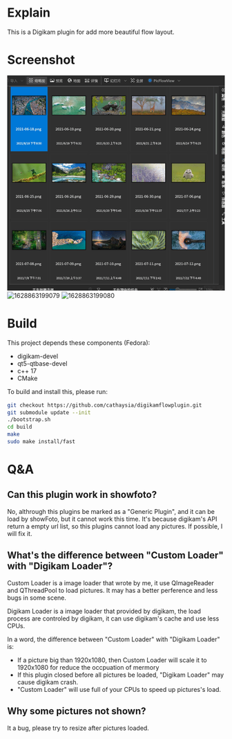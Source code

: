 
# Explain

This is a Digikam plugin for add more beautiful flow layout.

# Screenshot

![628863199077](screenshot/1.gif)
![1628863199079](./screenshot/缩放.gif)
![1628863199080](./screenshot/节省内存.gif)

# Build

This project depends these components (Fedora):

- digikam-devel
- qt5-qtbase-devel
- c++ 17
- CMake

To build and install this, please run:

```bash
git checkout https://github.com/cathaysia/digikamflowplugin.git
git submodule update --init
./bootstrap.sh
cd build
make
sudo make install/fast
```
# Q&A

## Can this plugin work in showfoto?

No, althrough this plugins be marked as a "Generic Plugin", and it can be load by showFoto, but it
cannot work this time. It's because digikam's API return a empty url list, so this plugins cannot
load any pictures. If possible, I will fix it.

## What's the difference between "Custom Loader" with "Digikam Loader"?

Custom Loader is a image loader that wrote by me, it use QImageReader and QThreadPool to load
pictures. It may has a better perference and less bugs in some scene.

Digikam Loader is a image loader that provided by digikam, the load process are controled by
digikam, it can use digikam's cache and use less CPUs.

In a word, the difference between "Custom Loader" with "Digikam Loader" is:

- If a picture big than 1920x1080, then Custom Loader will scale it to 1920x1080 for reduce the
  occpuation of mermory
- If this plugin closed before all pictures be loaded, "Digikam Loader" may cause digikam crash.
- "Custom Loader" will use full of your CPUs to speed up pictures's load.

## Why some pictures not shown?

It a bug, please try to resize after pictures loaded.
